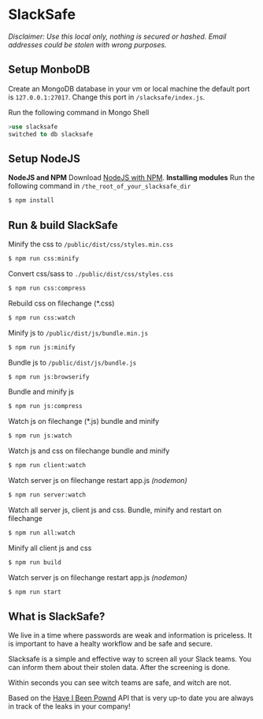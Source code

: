# SlackSafe

_Disclaimer: Use this local only, nothing is secured or hashed. Email addresses could be stolen with wrong purposes._

## Setup MonboDB

Create an MongoDB database in your vm or local machine the default port is `127.0.0.1:27017`. Change this port in `/slacksafe/index.js`.

Run the following command in Mongo Shell
```sql
>use slacksafe
switched to db slacksafe
```

## Setup NodeJS
**NodeJS and NPM**
Download [NodeJS with NPM](https://nodejs.org/en/download/).
**Installing modules**
Run the following command in `/the_root_of_your_slacksafe_dir`
```bash
$ npm install
```
## Run & build SlackSafe
Minify the css to `/public/dist/css/styles.min.css`
```bash
$ npm run css:minify
```
Convert css/sass to `./public/dist/css/styles.css`
```bash
$ npm run css:compress
```
Rebuild css on filechange (*.css)
```bash
$ npm run css:watch
```
Minify js to `/public/dist/js/bundle.min.js`
```bash
$ npm run js:minify
```
Bundle js to `/public/dist/js/bundle.js`
```bash
$ npm run js:browserify
```
Bundle and minify js
```bash
$ npm run js:compress
```
Watch js on filechange (*.js) bundle and minify
```bash
$ npm run js:watch
```
Watch js and css on filechange bundle and minify
```bash
$ npm run client:watch
```
Watch server js on filechange restart app.js *(nodemon)*
```bash
$ npm run server:watch
```
Watch all server js, client js and css. Bundle, minify and restart on filechange
```bash
$ npm run all:watch
```
Minify all client js and css
```bash
$ npm run build
```
Watch server js on filechange restart app.js *(nodemon)*
```bash
$ npm run start
```

## What is SlackSafe?

We live in a time where passwords are weak and information is priceless. It is important to have a healty workflow and be safe and secure.

Slacksafe is a simple and effective way to screen all your Slack teams. You can inform them about their stolen data. After the screening is done.

Within seconds you can see witch teams are safe, and witch are not.

Based on the [Have I Been Pownd](https://haveibeenpwned.com/) API that is very up-to date you are always in track of the leaks in your company!